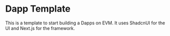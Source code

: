 # Dapp Template

This is a template to start building a Dapps on EVM. It uses ShadcnUI for the UI and Next.js for the framework.
